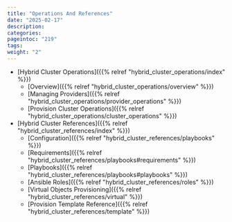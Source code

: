 ```yaml
---
title: "Operations And References"
date: "2025-02-17"
description:
categories:
pageintoc: "219"
tags:
weight: "2"
---
```


<a id="operations-and-references"></a>

<!--# Operations And References -->

* [Hybrid Cluster Operations]({{% relref "hybrid_cluster_operations/index" %}})
  * [Overview]({{% relref "hybrid_cluster_operations/overview" %}})
  * [Managing Providers]({{% relref "hybrid_cluster_operations/provider_operations" %}})
  * [Provision Cluster Operations]({{% relref "hybrid_cluster_operations/cluster_operations" %}})
* [Hybrid Cluster References]({{% relref "hybrid_cluster_references/index" %}})
  * [Configuration]({{% relref "hybrid_cluster_references/playbooks" %}})
  * [Requirements]({{% relref "hybrid_cluster_references/playbooks#requirements" %}})
  * [Playbooks]({{% relref "hybrid_cluster_references/playbooks#playbooks" %}})
  * [Ansible Roles]({{% relref "hybrid_cluster_references/roles" %}})
  * [Virtual Objects Provisioning]({{% relref "hybrid_cluster_references/virtual" %}})
  * [Provision Template Reference]({{% relref "hybrid_cluster_references/template" %}})
